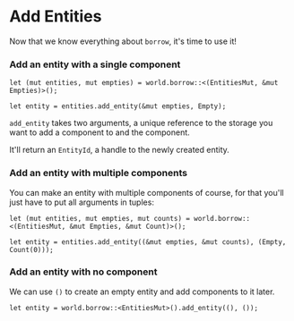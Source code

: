 # Add Entities

Now that we know everything about `borrow`, it's time to use it!

### Add an entity with a single component

```rust, noplaypen
let (mut entities, mut empties) = world.borrow::<(EntitiesMut, &mut Empties)>();

let entity = entities.add_entity(&mut empties, Empty);
```

`add_entity` takes two arguments, a unique reference to the storage you want to add a component to and the component.

It'll return an `EntityId`, a handle to the newly created entity.

### Add an entity with multiple components

You can make an entity with multiple components of course, for that you'll just have to put all arguments in tuples:

```rust, noplaypen
let (mut entities, mut empties, mut counts) = world.borrow::<(EntitiesMut, &mut Empties, &mut Count)>();

let entity = entities.add_entity((&mut empties, &mut counts), (Empty, Count(0)));
```

### Add an entity with no component

We can use `()` to create an empty entity and add components to it later.

```rust, noplaypen
let entity = world.borrow::<EntitiesMut>().add_entity((), ());
```
